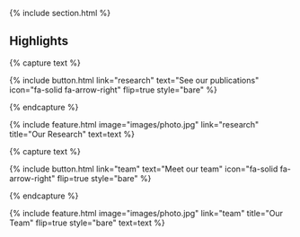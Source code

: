 ---
---
<!---
# Welcome to SecLab at Auburn!
-->
<!---
An engaging 1-3 sentence description of your lab.
-->

{% include section.html %}

## Highlights

{% capture text %}
<!---
Lorem ipsum dolor sit amet, consectetur adipiscing elit, sed do eiusmod tempor incididunt ut labore et dolore magna aliqua.
-->
{%
  include button.html
  link="research"
  text="See our publications"
  icon="fa-solid fa-arrow-right"
  flip=true
  style="bare"
%}

{% endcapture %}

{%
  include feature.html
  image="images/photo.jpg"
  link="research"
  title="Our Research"
  text=text
%}


<!---
{% capture text %}

Lorem ipsum dolor sit amet, consectetur adipiscing elit, sed do eiusmod tempor incididunt ut labore et dolore magna aliqua.

{%
  include button.html
  link="projects"
  text="Browse our projects"
  icon="fa-solid fa-arrow-right"
  flip=true
  style="bare"
%}

{% endcapture %}

{%
  include feature.html
  image="images/photo.jpg"
  link="projects"
  title="Our Projects"
  flip=true
  style="bare"
  text=text
%}
-->


{% capture text %}
<!---
Lorem ipsum dolor sit amet, consectetur adipiscing elit, sed do eiusmod tempor incididunt ut labore et dolore magna aliqua.
-->
{%
  include button.html
  link="team"
  text="Meet our team"
  icon="fa-solid fa-arrow-right"
  flip=true
  style="bare"
%}

{% endcapture %}

{%
  include feature.html
  image="images/photo.jpg"
  link="team"
  title="Our Team"
  flip=true
  style="bare"
  text=text
%}

<div id="iptracker" style="float: right; visibility: hidden">
<script type="text/javascript" id="clustrmaps" src="//clustrmaps.com/map_v2.js?d=oxkl7Keoq53_tjpwqB_b_22kwAXf2iZSu_Zilg3DXIg&cl=ffffff&w=a"></script>
</div>
